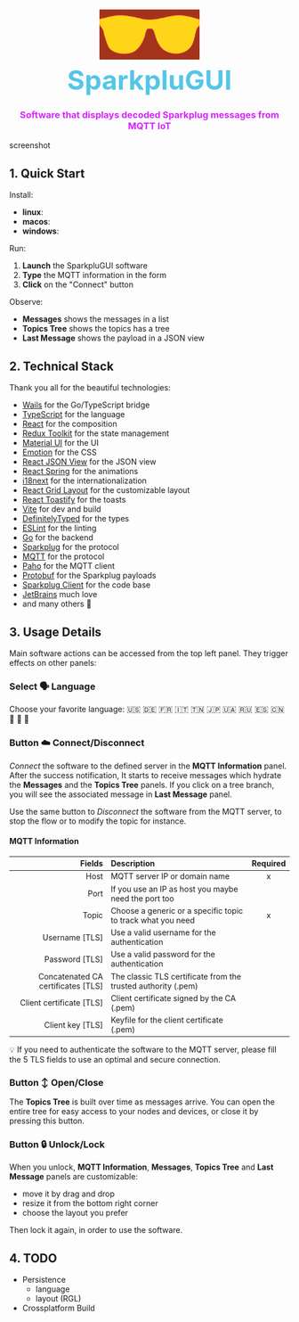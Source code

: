 <h1 align=center>
    <div>
        <img src="sparkplugui/frontend/src/assets/images/logo.svg" width="180" style="filter: invert(78%) sepia(95%) saturate(1004%) hue-rotate(339deg) brightness(101%) contrast(101%)" />
    </div>
    <font size="7" style="color: #55C6E7">SparkpluGUI</font>
</h1>
<h3 align=center>
<div style="color: #D724FF;">Software that displays decoded Sparkplug messages from MQTT IoT</div>
</h3>

screenshot

## 1. Quick Start

Install:

- **linux**:
- **macos**:
- **windows**:

Run:

1. **Launch** the SparkpluGUI software
2. **Type** the MQTT information in the form
3. **Click** on the "Connect" button

Observe:

- **Messages** shows the messages in a list
- **Topics Tree** shows the topics has a tree
- **Last Message** shows the payload in a JSON view

## 2. Technical Stack

Thank you all for the beautiful technologies:

- [Wails](https://wails.app/) for the Go/TypeScript bridge
- [TypeScript](https://www.typescriptlang.org/) for the language
- [React](https://reactjs.org/) for the composition
- [Redux Toolkit](https://redux-toolkit.js.org/) for the state management
- [Material UI](https://material-ui.com/) for the UI
- [Emotion](https://emotion.sh/docs/introduction) for the CSS
- [React JSON View](https://raw.githack.com/uiwjs/react-json-view/v1-docs/index.html) for the JSON view
- [React Spring](https://www.react-spring.io/) for the animations
- [i18next](https://www.i18next.com/) for the internationalization
- [React Grid Layout](https://github.com/react-grid-layout/react-grid-layout) for the customizable layout
- [React Toastify](https://fkhadra.github.io/react-toastify/introduction/) for the toasts
- [Vite](https://www.npmjs.com/package/@vitejs/plugin-react) for dev and build
- [DefinitelyTyped](https://github.com/DefinitelyTyped/DefinitelyTyped) for the types
- [ESLint](https://eslint.org/) for the linting
- [Go](https://golang.org/) for the backend
- [Sparkplug](https://www.cirrus-link.com/) for the protocol
- [MQTT](https://mqtt.org/) for the protocol
- [Paho](https://github.com/eclipse/paho.mqtt.golang) for the MQTT client
- [Protobuf](https://pkg.go.dev/google.golang.org/protobuf) for the Sparkplug payloads
- [Sparkplug Client](https://github.com/weekaung/sparkplugb-client) for the code base
- [JetBrains](https://www.jetbrains.com/) much love
- and many others 🙏

## 3. Usage Details

Main software actions can be accessed from the top left panel. They trigger effects on other panels:

### Select 🗣️ Language

Choose your favorite language:  🇺🇸 🇩🇪 🇫🇷 🇮🇹 🇹🇳 🇯🇵 🇺🇦 🇷🇺 🇪🇸 🇨🇳 🏴󠁣󠁮󠀶󠀵󠁿 🏴󠁺󠁡󠁮󠁬󠁿 🏴󠁩󠁲󠀱󠀶󠁿  

### Button ☁️ Connect/Disconnect

*Connect* the software to the defined server in the **MQTT Information** panel. After the success notification, 
It starts to receive messages which hydrate the **Messages** and the **Topics Tree** panels.
If you click on a tree branch, you will see the associated message in **Last Message** panel.

Use the same button to *Disconnect* the software from the MQTT server, 
to stop the flow or to modify the topic for instance.

#### MQTT Information

|                             Fields | Description                                                   | Required |
|-----------------------------------:|:--------------------------------------------------------------|:--------:|
|                               Host | MQTT server IP or domain name                                 |    x     |
|                               Port | If you use an IP as host you maybe need the port too          |          |
|                              Topic | Choose a generic or a specific topic to track what you need   |    x     |
|                    Username  [TLS] | Use a valid username for the authentication                   |          |
|                     Password [TLS] | Use a valid password for the authentication                   |          |
| Concatenated CA certificates [TLS] | The classic TLS certificate from the trusted authority (.pem) |          |
|           Client certificate [TLS] | Client certificate signed by the CA (.pem)                    |          |
|                   Client key [TLS] | Keyfile for the client certificate (.pem)                     |          |

💡 If you need to authenticate the software to the MQTT server, please fill the 5 TLS fields to use an optimal and secure connection.

### Button ↕️ Open/Close

The **Topics Tree** is built over time as messages arrive. 
You can open the entire tree for easy access to your nodes and devices, or close it by pressing this button.

### Button 🔒 Unlock/Lock

When you unlock, **MQTT Information**, **Messages**, **Topics Tree** and **Last Message** panels are customizable:
- move it by drag and drop
- resize it from the bottom right corner
- choose the layout you prefer

Then lock it again, in order to use the software.

## 4. TODO

- Persistence
    - language
    - layout (RGL)
- Crossplatform Build
